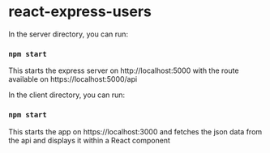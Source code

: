 # react-express-users

In the server directory, you can run:

### `npm start`

This starts the express server on http://localhost:5000 with the route available on https://localhost:5000/api

In the client directory, you can run:

### `npm start`

This starts the app on https://localhost:3000 and fetches the json data from the api and displays it within a React component
